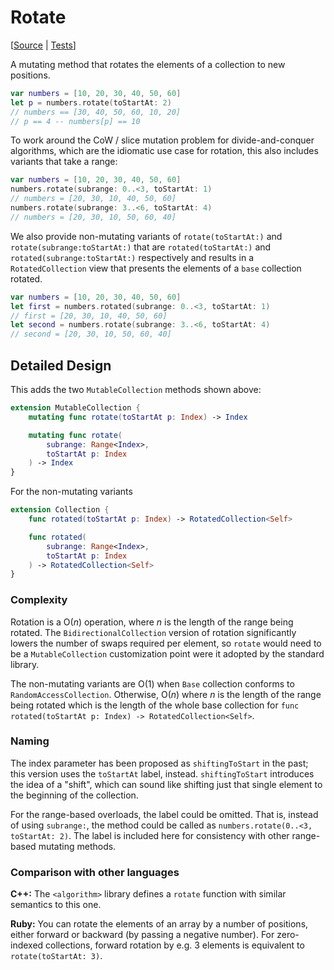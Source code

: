 # Rotate

[[Source](https://github.com/apple/swift-algorithms/blob/main/Sources/Algorithms/Rotate.swift) | 
 [Tests](https://github.com/apple/swift-algorithms/blob/main/Tests/SwiftAlgorithmsTests/RotateTests.swift)]

A mutating method that rotates the elements of a collection to new positions.

```swift
var numbers = [10, 20, 30, 40, 50, 60]
let p = numbers.rotate(toStartAt: 2)
// numbers == [30, 40, 50, 60, 10, 20]
// p == 4 -- numbers[p] == 10
```

To work around the CoW / slice mutation problem for divide-and-conquer
algorithms, which are the idiomatic use case for rotation, this also includes
variants that take a range:

```swift
var numbers = [10, 20, 30, 40, 50, 60]
numbers.rotate(subrange: 0..<3, toStartAt: 1)
// numbers = [20, 30, 10, 40, 50, 60]
numbers.rotate(subrange: 3..<6, toStartAt: 4)
// numbers = [20, 30, 10, 50, 60, 40]
```

We also provide non-mutating variants of `rotate(toStartAt:)` and `rotate(subrange:toStartAt:)` 
that are `rotated(toStartAt:)` and `rotated(subrange:toStartAt:)` respectively and results in 
a `RotatedCollection` view that presents the elements of a `base` collection rotated. 

```swift
var numbers = [10, 20, 30, 40, 50, 60]
let first = numbers.rotated(subrange: 0..<3, toStartAt: 1)
// first = [20, 30, 10, 40, 50, 60]
let second = numbers.rotate(subrange: 3..<6, toStartAt: 4)
// second = [20, 30, 10, 50, 60, 40]
```

## Detailed Design

This adds the two `MutableCollection` methods shown above:

```swift
extension MutableCollection {
    mutating func rotate(toStartAt p: Index) -> Index

    mutating func rotate(
        subrange: Range<Index>,
        toStartAt p: Index
    ) -> Index
}
```

For the non-mutating variants 
```swift
extension Collection {
    func rotated(toStartAt p: Index) -> RotatedCollection<Self>

    func rotated(
        subrange: Range<Index>,
        toStartAt p: Index
    ) -> RotatedCollection<Self>
}
```

### Complexity

Rotation is a O(_n_) operation, where _n_ is the length of the range being
rotated. The `BidirectionalCollection` version of rotation significantly lowers
the number of swaps required per element, so `rotate` would need to be a
`MutableCollection` customization point were it adopted by the standard library.

The non-mutating variants are O(1) when `Base` collection conforms to `RandomAccessCollection`.
Otherwise, O(_n_) where _n_ is the length of the range being rotated which is the length of the
whole base collection for `func rotated(toStartAt p: Index) -> RotatedCollection<Self>`.

### Naming

The index parameter has been proposed as `shiftingToStart` in the past; this
version uses the `toStartAt` label, instead. `shiftingToStart` introduces the 
idea of a "shift", which can sound like shifting just that single element to the
beginning of the collection.

For the range-based overloads, the label could be omitted. That is, instead of
using `subrange:`, the method could be called as 
`numbers.rotate(0..<3, toStartAt: 2)`. The label is included here for 
consistency with other range-based mutating methods.

### Comparison with other languages

**C++:** The `<algorithm>` library defines a `rotate` function with similar
semantics to this one.

**Ruby:** You can rotate the elements of an array by a number of positions,
either forward or backward (by passing a negative number). For zero-indexed
collections, forward rotation by e.g. 3 elements is equivalent to
`rotate(toStartAt: 3)`.


